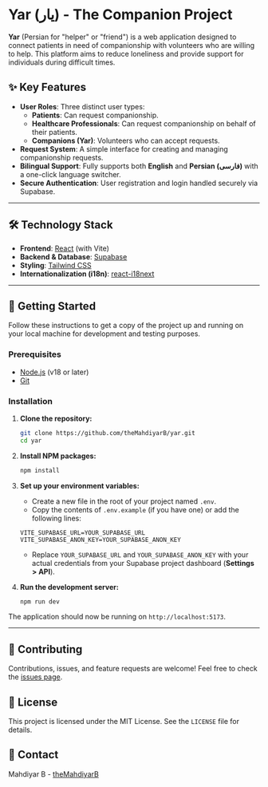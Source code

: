 # Yar (یار) - The Companion Project

**Yar** (Persian for "helper" or "friend") is a web application designed to connect patients in need of companionship with volunteers who are willing to help. This platform aims to reduce loneliness and provide support for individuals during difficult times.

## ✨ Key Features

  * **User Roles**: Three distinct user types:
      * **Patients**: Can request companionship.
      * **Healthcare Professionals**: Can request companionship on behalf of their patients.
      * **Companions (Yar)**: Volunteers who can accept requests.
  * **Request System**: A simple interface for creating and managing companionship requests.
  * **Bilingual Support**: Fully supports both **English** and **Persian (فارسی)** with a one-click language switcher.
  * **Secure Authentication**: User registration and login handled securely via Supabase.

-----

## 🛠️ Technology Stack

  * **Frontend**: [React](https://react.dev/) (with Vite)
  * **Backend & Database**: [Supabase](https://supabase.com/)
  * **Styling**: [Tailwind CSS](https://tailwindcss.com/)
  * **Internationalization (i18n)**: [react-i18next](https://react.i18next.com/)

-----

## 🚀 Getting Started

Follow these instructions to get a copy of the project up and running on your local machine for development and testing purposes.

### Prerequisites

  * [Node.js](https://nodejs.org/en) (v18 or later)
  * [Git](https://git-scm.com/)

### Installation

1.  **Clone the repository:**

    ```bash
    git clone https://github.com/theMahdiyarB/yar.git
    cd yar
    ```

2.  **Install NPM packages:**

    ```bash
    npm install
    ```

3.  **Set up your environment variables:**

      * Create a new file in the root of your project named `.env`.
      * Copy the contents of `.env.example` (if you have one) or add the following lines:

    <!-- end list -->

    ```env
    VITE_SUPABASE_URL=YOUR_SUPABASE_URL
    VITE_SUPABASE_ANON_KEY=YOUR_SUPABASE_ANON_KEY
    ```

      * Replace `YOUR_SUPABASE_URL` and `YOUR_SUPABASE_ANON_KEY` with your actual credentials from your Supabase project dashboard (**Settings \> API**).

4.  **Run the development server:**

    ```bash
    npm run dev
    ```

The application should now be running on `http://localhost:5173`.

-----

## 🤝 Contributing

Contributions, issues, and feature requests are welcome\! Feel free to check the [issues page](https://www.google.com/search?q=https://github.com/theMahdiyarB/yar/issues).

## 📄 License

This project is licensed under the MIT License. See the `LICENSE` file for details.

## 📧 Contact

Mahdiyar B - [theMahdiyarB](https://www.google.com/search?q=https://github.com/theMahdiyarB)